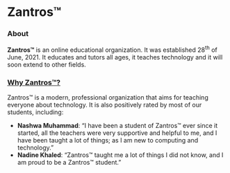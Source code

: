 <h1>Zantros™</h1>

<div>
  <h3>About</h3>
  <p><b>Zantros™</b> is an online educational organization. It was established 28<sup>th</sup> of June, 2021. It educates and tutors all ages, it teaches technology and it will soon extend to other fields.</p>
</div>

<div>
  <h3><u>Why <b>Zantros™</b>?</u></h3>
  <p>Zantros™ is a modern, professional organization that aims for teaching everyone about technology. It is also positively rated by most of our students, including:<br>
    <ul>
      <li><b>Nashwa Muhammad</b>: “I have been a student of Zantros™ ever since it started, all the teachers were very supportive and helpful to me, and I have been taught a lot of things; as I am new to computing and technology.”</li>
      <li><b>Nadine Khaled</b>: “Zantros™ taught me a lot of things I did not know, and I am proud to be a Zantros™ student.”</li>
  </ul>
</div>
